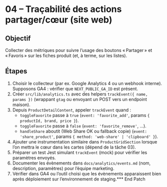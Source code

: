 # 04 – Traçabilité des actions partager/cœur (site web)

## Objectif
Collecter des métriques pour suivre l’usage des boutons « Partager » et « Favoris » sur les fiches produit (et, à terme, sur les listes).

## Étapes
1. Choisir le collecteur (par ex. Google Analytics 4 ou un webhook interne). Supposons GA4 : vérifier que `NEXT_PUBLIC_GA_ID` est présent.
2. Créer `src/lib/analytics.ts` avec des helpers `trackEvent({ name, params })` (wrappant `gtag` ou envoyant un POST vers un endpoint maison).
3. Depuis `ProductDetailContent`, appeler `trackEvent` quand :
   - `toggleFavorite` passe à `true` (`event: 'favorite_add'`, params `{ productId, brand, price }`).
   - `toggleFavorite` passe à `false` (`event: 'favorite_remove'`, …).
   - `handleShare` aboutit (Web Share OK ou fallback copie) (`event: 'share_product'`, params `{ method: 'web-share' | 'clipboard' }`).
4. Ajouter une instrumentation similaire dans `ProductGridSection` lorsque l’on mettra le cœur dans les cartes (dépend de la tâche 03).
5. Préparer un test Jest simulant `trackEvent` (mock) pour vérifier les paramètres envoyés.
6. Documenter les évènements dans `docs/analytics/events.md` (nom, description, paramètres) pour l’équipe marketing.
7. Vérifier dans GA4 ou l’outil choisi que les évènements apparaissent bien après déploiement sur l’environnement de staging.*** End Patch
